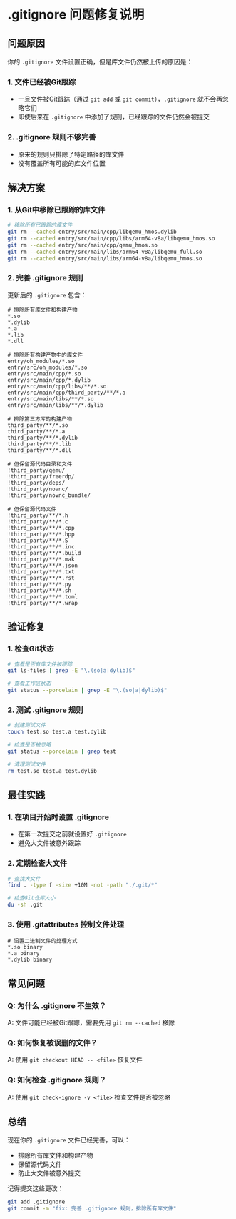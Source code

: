 # .gitignore 问题修复说明

## 问题原因

你的 `.gitignore` 文件设置正确，但是库文件仍然被上传的原因是：

### 1. 文件已经被Git跟踪
- 一旦文件被Git跟踪（通过 `git add` 或 `git commit`），`.gitignore` 就不会再忽略它们
- 即使后来在 `.gitignore` 中添加了规则，已经跟踪的文件仍然会被提交

### 2. .gitignore 规则不够完善
- 原来的规则只排除了特定路径的库文件
- 没有覆盖所有可能的库文件位置

## 解决方案

### 1. 从Git中移除已跟踪的库文件
```bash
# 移除所有已跟踪的库文件
git rm --cached entry/src/main/cpp/libqemu_hmos.dylib
git rm --cached entry/src/main/cpp/libs/arm64-v8a/libqemu_hmos.so
git rm --cached entry/src/main/cpp/qemu_hmos.so
git rm --cached entry/src/main/libs/arm64-v8a/libqemu_full.so
git rm --cached entry/src/main/libs/arm64-v8a/libqemu_hmos.so
```

### 2. 完善 .gitignore 规则
更新后的 `.gitignore` 包含：

```gitignore
# 排除所有库文件和构建产物
*.so
*.dylib
*.a
*.lib
*.dll

# 排除所有构建产物中的库文件
entry/oh_modules/*.so
entry/src/oh_modules/*.so
entry/src/main/cpp/*.so
entry/src/main/cpp/*.dylib
entry/src/main/cpp/libs/**/*.so
entry/src/main/cpp/third_party/**/*.a
entry/src/main/libs/**/*.so
entry/src/main/libs/**/*.dylib

# 排除第三方库的构建产物
third_party/**/*.so
third_party/**/*.a
third_party/**/*.dylib
third_party/**/*.lib
third_party/**/*.dll

# 但保留源代码目录和文件
!third_party/qemu/
!third_party/freerdp/
!third_party/deps/
!third_party/novnc/
!third_party/novnc_bundle/

# 但保留源代码文件
!third_party/**/*.h
!third_party/**/*.c
!third_party/**/*.cpp
!third_party/**/*.hpp
!third_party/**/*.S
!third_party/**/*.inc
!third_party/**/*.build
!third_party/**/*.mak
!third_party/**/*.json
!third_party/**/*.txt
!third_party/**/*.rst
!third_party/**/*.py
!third_party/**/*.sh
!third_party/**/*.toml
!third_party/**/*.wrap
```

## 验证修复

### 1. 检查Git状态
```bash
# 查看是否有库文件被跟踪
git ls-files | grep -E "\.(so|a|dylib)$"

# 查看工作区状态
git status --porcelain | grep -E "\.(so|a|dylib)$"
```

### 2. 测试 .gitignore 规则
```bash
# 创建测试文件
touch test.so test.a test.dylib

# 检查是否被忽略
git status --porcelain | grep test

# 清理测试文件
rm test.so test.a test.dylib
```

## 最佳实践

### 1. 在项目开始时设置 .gitignore
- 在第一次提交之前就设置好 `.gitignore`
- 避免大文件被意外跟踪

### 2. 定期检查大文件
```bash
# 查找大文件
find . -type f -size +10M -not -path "./.git/*"

# 检查Git仓库大小
du -sh .git
```

### 3. 使用 .gitattributes 控制文件处理
```gitattributes
# 设置二进制文件的处理方式
*.so binary
*.a binary
*.dylib binary
```

## 常见问题

### Q: 为什么 .gitignore 不生效？
A: 文件可能已经被Git跟踪，需要先用 `git rm --cached` 移除

### Q: 如何恢复被误删的文件？
A: 使用 `git checkout HEAD -- <file>` 恢复文件

### Q: 如何检查 .gitignore 规则？
A: 使用 `git check-ignore -v <file>` 检查文件是否被忽略

## 总结

现在你的 `.gitignore` 文件已经完善，可以：
- 排除所有库文件和构建产物
- 保留源代码文件
- 防止大文件被意外提交

记得提交这些更改：
```bash
git add .gitignore
git commit -m "fix: 完善 .gitignore 规则，排除所有库文件"
```
